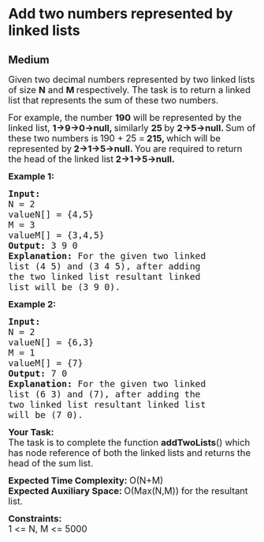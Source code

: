 # Add two numbers represented by linked lists
## Medium
<div class="problems_problem_content__Xm_eO"><p><span style="font-size:18px">Given two decimal numbers represented by two linked lists of size <strong>N</strong> and <strong>M </strong>respectively. The task is to return a linked list that represents the sum of these two numbers. </span></p>

<p><span style="font-size:18px">For example, the number <strong>190</strong> will be represented by the linked list, <strong>1-&gt;9-&gt;0-&gt;null, </strong>similarly <strong>25 </strong>by <strong>2-&gt;5-&gt;null. </strong>Sum of these two numbers is<strong> </strong>190 + 25 =<strong> 215, </strong>which will be represented by<strong> 2-&gt;1-&gt;5-&gt;null. </strong>You are required to return the head of the linked list<strong> 2-&gt;1-&gt;5-&gt;null.</strong></span></p>

<p><span style="font-size:18px"><strong>Example 1:</strong></span></p>

<pre style="position: relative;"><span style="font-size:18px"><strong>Input:
</strong>N = 2
valueN[] = {4,5}
M = 3
valueM[] = {3,4,5}
<strong>Output: </strong>3 9 0&nbsp;&nbsp;<strong>
Explanation: </strong>For the given two linked
list (4 5) and (3 4 5), after adding
the two linked list&nbsp;resultant linked
list will be (3&nbsp;9 0).</span><div class="open_grepper_editor" title="Edit &amp; Save To Grepper"></div></pre>

<p><span style="font-size:18px"><strong>Example 2:</strong></span></p>

<pre style="position: relative;"><span style="font-size:18px"><strong>Input:
</strong>N = 2
valueN[] = {6,3}
M = 1
valueM[] = {7}
<strong>Output: </strong>7 0<strong>
Explanation: </strong>For the given two linked
list (6 3) and (7), after adding the
two linked list&nbsp;resultant linked list
will be (7 0).</span><div class="open_grepper_editor" title="Edit &amp; Save To Grepper"></div></pre>

<p><span style="font-size:18px"><strong>Your&nbsp;Task:</strong><br>
The task is to complete the function <strong>addTwoLists</strong>() which has node reference of both the linked lists and returns the head of the sum list. &nbsp;&nbsp;</span></p>

<p><span style="font-size:18px"><strong>Expected Time Complexity:&nbsp;</strong>O(N+M)<br>
<strong>Expected Auxiliary Space:&nbsp;</strong>O(Max(N,M)) for the resultant list.</span></p>

<p><span style="font-size:18px"><strong>Constraints:</strong></span><br>
<span style="font-size:18px">1 &lt;= N, M &lt;= 5000</span></p>
</div>